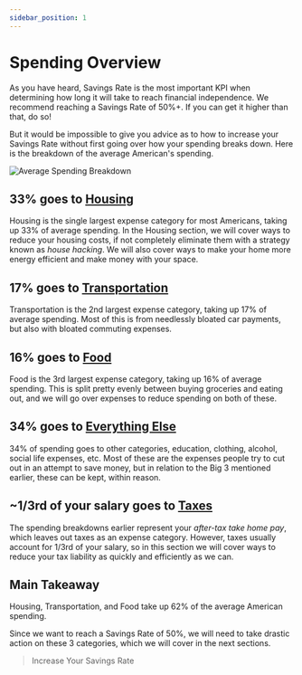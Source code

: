 ```yaml
---
sidebar_position: 1
---
```


# Spending Overview

As you have heard, Savings Rate is the most important KPI when determining how long it will take to reach financial independence. We recommend reaching a Savings Rate of 50%+. If you can get it higher than that, do so!

But it would be impossible to give you advice as to how to increase your Savings Rate without first going over how your spending breaks down. Here is the breakdown of the average American's spending.

![Average Spending Breakdown](/img/average-spending-breakdown-dark.svg)

## 33% goes to [Housing](housing.md)

Housing is the single largest expense category for most Americans, taking up 33% of average spending. In the Housing section, we will cover ways to reduce your housing costs, if not completely eliminate them with a strategy known as *house hacking*. We will also cover ways to make your home more energy efficient and make money with your space. 

## 17% goes to [Transportation](transportation.md)

Transportation is the 2nd largest expense category, taking up 17% of average spending. Most of this is from needlessly bloated car payments, but also with bloated commuting expenses.  

## 16% goes to [Food](food.md)

Food is the 3rd largest expense category, taking up 16% of average spending. This is split pretty evenly between buying groceries and eating out, and we will go over expenses to reduce spending on both of these.

## 34% goes to [Everything Else](everything-else.md)

34% of spending goes to other categories, education, clothing, alcohol, social life expenses, etc. Most of these are the expenses people try to cut out in an attempt to save money, but in relation to the Big 3 mentioned earlier, these can be kept, within reason.

## ~1/3rd of your salary goes to [Taxes](taxes.md)

The spending breakdowns earlier represent your *after-tax take home pay*, which leaves out taxes as an expense category. However, taxes usually account for 1/3rd of your salary, so in this section we will cover ways to reduce your tax liability as quickly and efficiently as we can.

## Main Takeaway

Housing, Transportation, and Food take up 62% of the average American spending. 

Since we want to reach a Savings Rate of 50%, we will need to take drastic action on these 3 categories, which we will cover in the next sections.

>Increase Your Savings Rate
